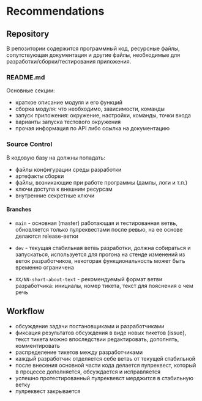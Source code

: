 # Recommendations

## Repository

В репозитории содержится программный код, ресурсные файлы, сопутствующая документация и другие файлы, 
необходимые для разработки/сборки/тестирования приложения.

### README.md

Основные секции:

- краткое описание модуля и его функций
- сборка модуля: что необходимо, зависимости, команды
- запуск приложения: окружение, настройки, команды, точки входа
- варианты запуска тестового окружения
- прочая информация по API либо ссылка на документацию

### Source Control

В кодовую базу на должны попадать:

- файлы конфигурации среды разработки
- артефакты сборки
- файлы, возникающие при работе программы (дампы, логи и т.п.)
- ключи доступа к внешним ресурсам
- внутренние секретные ключи

#### Branches

- `main` - основная (master) работающая и тестированная ветвь, 
  обновляется только пулреквестами после ревью, на ее основе делаются release-ветки

- `dev` - текущая стабильная ветвь разработки, должна собираться и запускаться, 
  используется для прогона на стенде изменений из веток разработчиков,
  некоторая функциональность может быть временно ограничена

- `XX/NN-short-about-text` - рекомендуемый формат ветви разработчика: 
  инициалы, номер тикета, текст для пояснения о чем речь

## Workflow

- обсуждение задачи постановщиками и разработчиками
- фиксация результатов обсуждения в виде новых тикетов (issue),
  текст тикета можно впоследствии редактировать, дополнять, комментировать
- распределение тикетов между разработчиками
- каждый разработчик отделяется себе ветвь от текущей стабильной
- после внесения основной части кода делается пулреквест, 
  который в процессе дополняется, обсуждается и исправляется
- успешно протестированный пулреквевст мерджится в стабильную ветку
- пулреквест закрывается

